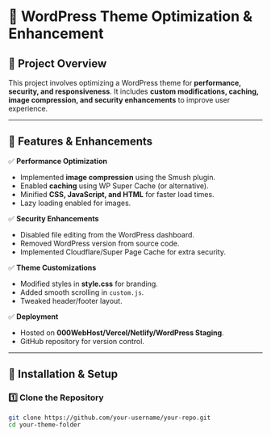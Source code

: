 # 🚀 WordPress Theme Optimization & Enhancement

## 📖 Project Overview
This project involves optimizing a WordPress theme for **performance, security, and responsiveness**. It includes **custom modifications, caching, image compression, and security enhancements** to improve user experience.

---

## 🔧 Features & Enhancements
✅ **Performance Optimization**  
- Implemented **image compression** using the Smush plugin.  
- Enabled **caching** using WP Super Cache (or alternative).  
- Minified **CSS, JavaScript, and HTML** for faster load times.  
- Lazy loading enabled for images.  

✅ **Security Enhancements**  
- Disabled file editing from the WordPress dashboard.  
- Removed WordPress version from source code.  
- Implemented Cloudflare/Super Page Cache for extra security.  

✅ **Theme Customizations**  
- Modified styles in **style.css** for branding.  
- Added smooth scrolling in `custom.js`.  
- Tweaked header/footer layout.  

✅ **Deployment**  
- Hosted on **000WebHost/Vercel/Netlify/WordPress Staging**.  
- GitHub repository for version control.  

---

## 🚀 Installation & Setup

### **1️⃣ Clone the Repository**
```sh
git clone https://github.com/your-username/your-repo.git
cd your-theme-folder
